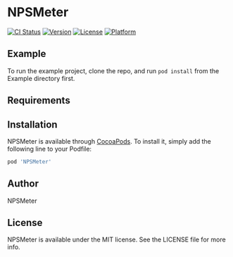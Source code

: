 # NPSMeter

[![CI Status](https://img.shields.io/travis/mumenma/NPSMeter.svg?style=flat)](https://travis-ci.org/mumenma/NPSMeter)
[![Version](https://img.shields.io/cocoapods/v/NPSMeter.svg?style=flat)](https://cocoapods.org/pods/NPSMeter)
[![License](https://img.shields.io/cocoapods/l/NPSMeter.svg?style=flat)](https://cocoapods.org/pods/NPSMeter)
[![Platform](https://img.shields.io/cocoapods/p/NPSMeter.svg?style=flat)](https://cocoapods.org/pods/NPSMeter)

## Example

To run the example project, clone the repo, and run `pod install` from the Example directory first.

## Requirements

## Installation

NPSMeter is available through [CocoaPods](https://cocoapods.org). To install
it, simply add the following line to your Podfile:

```ruby
pod 'NPSMeter'
```

## Author

NPSMeter

## License

NPSMeter is available under the MIT license. See the LICENSE file for more info.

